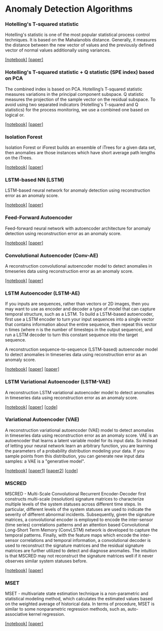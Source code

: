 # Anomaly Detection Algorithms

### Hotelling's T-squared statistic
Hotelling's statistic is one of the most popular statistical process control techniques. It is based on the Mahalanobis distance.
Generally, it measures the distance between the new vector of values and the previously defined vector of normal values additionally using variances.

[[notebook]](https://github.com/YKatser/ControlCharts/blob/main/examples/t2_SKAB.ipynb) [[paper]](https://www.semanticscholar.org/paper/Multivariate-Quality-Control-illustrated-by-the-air-Hotelling/529ba6c1a80b684d2f704a7565da305bb84f14e8)

### Hotelling's T-squared statistic + Q statistic (SPE index) based on PCA
The combined index is based on PCA.
Hotelling’s T-squared statistic measures variations in the principal component subspace.
Q statistic measures the projection of the sample vector on the residual subspace.
To avoid using two separated indicators (Hotelling's T-squared and Q statistics) for the process monitoring, we use a combined one based on logical or.

[[notebook]](https://github.com/YKatser/ControlCharts/blob/main/examples/t2_with_q_SKAB.ipynb) [[paper]](https://analyticalsciencejournals.onlinelibrary.wiley.com/doi/abs/10.1002/cem.800)

### Isolation Forest
Isolation Forest or iForest builds an ensemble of iTrees for a given data set, then anomalies are those instances which have short average path lengths on the iTrees.

[[notebook]](https://github.com/waico/SKAB/blob/master/notebooks/isolation_forest.ipynb) [[paper]](https://ieeexplore.ieee.org/abstract/document/4781136?casa_token=kiHmrqDyGL4AAAAA:O4yM7O2WCXdQH2sQbpKUXAHiepBxUhc5odzbydmgTiz5f7ZEDYgkXltodCahlgIzArxUldce5LB9mg)

### LSTM-based NN (LSTM)
LSTM-based neural network for anomaly detection using reconstruction error as an anomaly score.

[[notebook]](https://github.com/waico/SKAB/blob/master/notebooks/LSTM.ipynb) [[paper]](https://arxiv.org/abs/1612.06676)

### Feed-Forward Autoencoder
Feed-forward neural network with autoencoder architecture for anomaly detection using reconstruction error as an anomaly score.

[[notebook]](https://github.com/waico/SKAB/blob/master/notebooks/autoencoder.ipynb) [[paper]](https://epubs.siam.org/doi/abs/10.1137/1.9781611974973.11)

### Convolutional Autoencoder (Conv-AE)
A reconstruction convolutional autoencoder model to detect anomalies in timeseries data using reconstruction error as an anomaly score.

[[notebook]](https://github.com/waico/SKAB/blob/master/notebooks/CAE.ipynb) [[paper]](https://keras.io/examples/timeseries/timeseries_anomaly_detection/)

### LSTM Autoencoder (LSTM-AE)
If you inputs are sequences, rather than vectors or 2D images, then you may want to use as encoder and decoder a type of model that can capture temporal structure, such as a LSTM. To build a LSTM-based autoencoder, first use a LSTM encoder to turn your input sequences into a single vector that contains information about the entire sequence, then repeat this vector n times (where n is the number of timesteps in the output sequence), and run a LSTM decoder to turn this constant sequence into the target sequence.

A reconstruction sequence-to-sequence (LSTM-based) autoencoder model to detect anomalies in timeseries data using reconstruction error as an anomaly score.

[[notebook]](https://github.com/waico/SKAB/blob/master/notebooks/LSTM-AE.ipynb) [[paper]](https://machinelearningmastery.com/lstm-autoencoders/) [[paper]](https://blog.keras.io/building-autoencoders-in-keras.html)

### LSTM Variational Autoencoder (LSTM-VAE)
A reconstruction LSTM variational autoencoder model to detect anomalies in timeseries data using reconstruction error as an anomaly score.

[[notebook]](https://github.com/waico/SKAB/blob/master/notebooks/LSTM-VAE.ipynb) [[paper]](https://arxiv.org/pdf/1511.06349.pdf) [[code]](https://github.com/twairball/keras_lstm_vae)

### Variational Autoencoder (VAE)
A reconstruction variational autoencoder (VAE) model to detect anomalies in timeseries data using reconstruction error as an anomaly score. VAE is an autoencoder that learns a latent variable model for its input data. So instead of letting your neural network learn an arbitrary function, you are learning the parameters of a probability distribution modeling your data. If you sample points from this distribution, you can generate new input data samples: a VAE is a "generative model".

[[notebook]](https://github.com/waico/SKAB/blob/master/notebooks/VAE.ipynb) [[paper1]](https://arxiv.org/pdf/1312.6114.pdf) [[paper2]](https://dl.acm.org/doi/pdf/10.1145/3178876.3185996?casa_token=HVY_9X3NxToAAAAA%3AZzZNSpmDdI9bEbTCqC1R3fPLiP4SDHyH9l9VyHxZ9zsL_3UXblc7Fe-ZdMPI7gkyVN9orRYQ5j9C) [[code]](https://blog.keras.io/building-autoencoders-in-keras.html)


### MSCRED
MSCRED - Multi-Scale Convolutional Recurrent Encoder-Decoder first constructs multi-scale (resolution) signature matrices to characterize multiple levels of the system statuses across different time steps.
In particular, different levels of the system statuses are used to indicate the severity of different abnormal incidents.
Subsequently, given the signature matrices, a convolutional encoder is employed to encode the inter-sensor (time series) correlations patterns and an attention based Convolutional Long-Short Term Memory (ConvLSTM) network is developed to capture the temporal patterns.
Finally, with the feature maps which encode the inter-sensor correlations and temporal information, a convolutional decoder is used to reconstruct the signature matrices and the residual signature matrices are further utilized to detect and diagnose anomalies.
The intuition is that MSCRED may not reconstruct the signature matrices well if it never observes similar system statuses before.

[[notebook]](https://github.com/waico/SKAB/blob/master/notebooks/MSCRED.ipynb) [[paper]](https://ojs.aaai.org/index.php/AAAI/article/view/3942)

### MSET
MSET - multivariate state estimation technique is a non-parametric and statistical modeling method, which calculates the estimated values based on the weighted average of historical data. In terms of procedure, MSET is similar to some nonparametric regression methods, such as, auto-associative kernel regression.

[[notebook]](https://github.com/waico/SKAB/blob/master/notebooks/MSET.ipynb) [[paper]](https://inis.iaea.org/collection/NCLCollectionStore/_Public/32/025/32025817.pdf)
